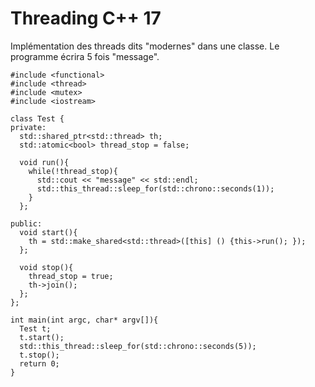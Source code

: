 # Threading C++ 17

Implémentation des threads dits "modernes" dans une classe. Le programme écrira 5 fois "message".

```
#include <functional>
#include <thread>
#include <mutex>
#include <iostream>

class Test {
private:
  std::shared_ptr<std::thread> th;
  std::atomic<bool> thread_stop = false;
  
  void run(){
    while(!thread_stop){
	  std::cout << "message" << std::endl;
      std::this_thread::sleep_for(std::chrono::seconds(1));
    }
  };
  
public:
  void start(){
    th = std::make_shared<std::thread>([this] () {this->run(); });
  };
  
  void stop(){
    thread_stop = true;
    th->join();
  };
};

int main(int argc, char* argv[]){
  Test t;
  t.start();
  std::this_thread::sleep_for(std::chrono::seconds(5));
  t.stop();
  return 0;
}

```
